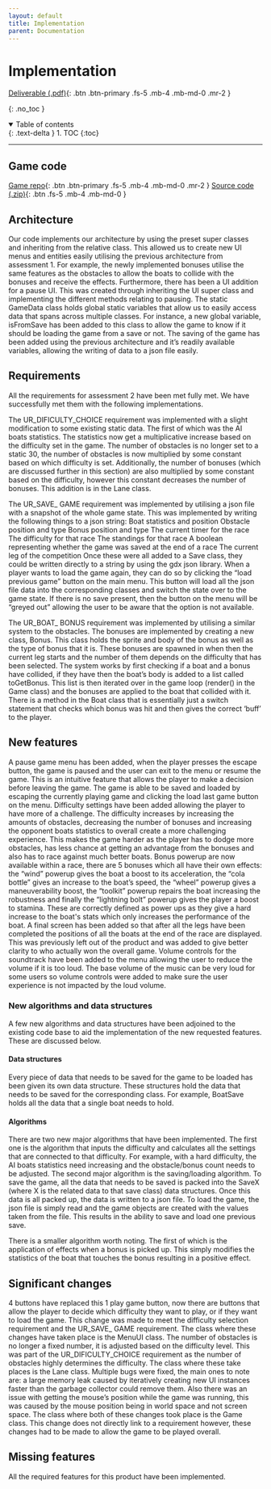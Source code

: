 ```yaml
---
layout: default
title: Implementation
parent: Documentation
---
```


# Implementation

[Deliverable (.pdf)](../../assets/deliverables/current/Impl2.pdf){: .btn .btn-primary .fs-5 .mb-4 .mb-md-0 .mr-2 }

{: .no_toc }

<details open markdown="block">
  <summary>
    Table of contents
  </summary>
  {: .text-delta }
1. TOC
{:toc}
</details>

---

## Game code

[Game repo](https://github.com/LucasAxnix/ENG1-P2){: .btn .btn-primary .fs-5 .mb-4 .mb-md-0 .mr-2 } [Source code (.zip)](https://github.com/hardgforgifs/game/archive/1.0.3.zip){: .btn .fs-5 .mb-4 .mb-md-0 }

## Architecture
Our code implements our architecture by using the preset super classes and inheriting from the relative class. This allowed us to create new UI menus and entities easily utilising the previous architecture from assessment 1. For example, the newly implemented bonuses utilise the same features as the obstacles to allow the boats to collide with the bonuses and receive the effects. 
Furthermore, there has been a UI addition for a pause UI. This was created through inheriting the UI super class and implementing the different methods relating to pausing. The static GameData class holds global static variables that allow us to easily access data that spans across multiple classes. For instance, a new global variable, isFromSave has been added to this class to allow the game to know if it should be loading the game from a save or not.
The saving of the game has been added using the previous architecture and it’s readily available variables, allowing the writing of data to a json file easily.

## Requirements
All the requirements for assessment 2 have been met fully met. We have successfully met them with the following implementations.

The UR_DIFICULTY_CHOICE requirement was implemented with a slight modification to some existing static data. The first of which was the AI boats statistics. The statistics now get a multiplicative increase based on the difficulty set in the game. The number of obstacles is no longer set to a static 30, the number of obstacles is now multiplied by some constant based on which difficulty is set. Additionally, the number of bonuses (which are discussed further in this section) are also multiplied by some constant based on the difficulty, however this constant decreases the number of bonuses. This addition is in the Lane class.

The UR_SAVE_ GAME requirement was implemented by utilising a json file with a snapshot of the whole game state. This was implemented by writing the following things to a json string:
Boat statistics and position
Obstacle position and type
Bonus position and type
The current timer for the race
The difficulty for that race
The standings for that race
A boolean representing whether the game was saved at the end of a race
The current leg of the competition
Once these were all added to a Save class, they could be written directly to a string by using the gdx json library. When a player wants to load the game again, they can do so by clicking the “load previous game” button on the main menu. This button will load all the json file data into the corresponding classes and switch the state over to the game state. If there is no save present, then the button on the menu will be “greyed out” allowing the user to be aware that the option is not available.



The UR_BOAT_ BONUS requirement was implemented by utilising a similar system to the obstacles. 
The bonuses are implemented by creating a new class, Bonus. This class holds the sprite and body of the bonus as well as the type of bonus that it is. These bonuses are spawned in when then the current leg starts and the number of them depends on the difficulty that has been selected. The system works by first checking if a boat and a bonus have collided, if they have then the boat’s body is added to a list called toGetBonus. This list is then iterated over in the game loop (render() in the Game class) and the bonuses are applied to the boat that collided with it. There is a method in the Boat class that is essentially just a switch statement that checks which bonus was hit and then gives the correct ‘buff’ to the player.


## New features
A pause game menu has been added, when the player presses the escape button, the game is paused and the user can exit to the menu or resume the game. This is an intuitive feature that allows the player to make a decision before leaving the game.
The game is able to be saved and loaded by escaping the currently playing game and clicking the load last game button on the menu.
Difficulty settings have been added allowing the player to have more of a challenge. The difficulty increases by increasing the amounts of obstacles, decreasing the number of bonuses and increasing the opponent boats statistics to overall create a more challenging experience. This makes the game harder as the player has to dodge more obstacles, has less chance at getting an advantage from the bonuses and also has to race against much better boats.
Bonus powerup are now available within a race, there are 5 bonuses which all have their own effects: the “wind” powerup gives the boat a boost to its acceleration, the “cola bottle” gives an increase to the boat’s speed, the “wheel” powerup gives a maneuverability boost, the “toolkit” powerup repairs the boat increasing the robustness and finally the “lightning bolt” powerup gives the player a boost to stamina. These are correctly defined as power ups as they give a hard increase to the boat's stats which only increases the performance of the boat.
A final screen has been added so that after all the legs have been completed the positions of all the boats at the end of the race are displayed. This was previously left out of the product and was added to give better clarity to who actually won the overall game.
Volume controls for the soundtrack have been added to the menu allowing the user to reduce the volume if it is too loud. The base volume of the music can be very loud for some users so volume controls were added to make sure the user experience is not impacted by the loud volume.
	
### New algorithms and data structures
A few new algorithms and data structures have been adjoined to the existing code base to aid the implementation of the new requested features. These are discussed below.

#### Data structures
Every piece of data that needs to be saved for the game to be loaded has been given its own data structure. These structures hold the data that needs to be saved for the corresponding class. For example, BoatSave holds all the data that a single boat needs to hold.

#### Algorithms
There are two new major algorithms that have been implemented. The first one is the algorithm that inputs the difficulty and calculates all the settings that are connected to that difficulty. For example, with a hard difficulty, the AI boats statistics need increasing and the obstacle/bonus count needs to be adjusted.
The second major algorithm is the saving/loading algorithm. To save the game, all the data that needs to be saved is packed into the SaveX (where X is the related data to that save class) data structures. Once this data is all packed up, the data is written to a json file. To load the game, the json file is simply read and the game objects are created with the values taken from the file. This results in the ability to save and load one previous save.

There is a smaller algorithm worth noting. The first of which is the application of effects when a bonus is picked up. This simply modifies the statistics of the boat that touches the bonus resulting in a positive effect.
	
## Significant changes
4 buttons have replaced this 1 play game button, now there are buttons that allow the player to decide which difficulty they want to play, or if they want to load the game. This change was made to meet the difficulty selection requirement and the UR_SAVE_ GAME requirement. The class where these changes have taken place is the MenuUI class.
The number of obstacles is no longer a fixed number, it is adjusted based on the difficulty level. This was part of the UR_DIFICULTY_CHOICE requirement as the number of obstacles highly determines the difficulty. The class where these take places is the Lane class.
Multiple bugs were fixed, the main ones to note are: a large memory leak caused by iteratively creating new UI instances faster than the garbage collector could remove them. Also there was an issue with getting the mouse’s position while the game was running, this was caused by the mouse position being in world space and not screen space. The class where both of these changes took place is the Game class. This change does not directly link to a requirement however, these changes had to be made to allow the game to be played overall.

## Missing features
All the required features for this product have been implemented.
